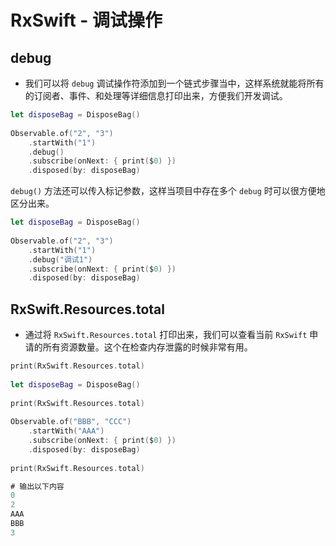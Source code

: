 # RxSwift - 调试操作



## debug

- 我们可以将 `debug` 调试操作符添加到一个链式步骤当中，这样系统就能将所有的订阅者、事件、和处理等详细信息打印出来，方便我们开发调试。

```swift
let disposeBag = DisposeBag()
 
Observable.of("2", "3")
    .startWith("1")
    .debug()
    .subscribe(onNext: { print($0) })
    .disposed(by: disposeBag)
```

`debug()` 方法还可以传入标记参数，这样当项目中存在多个 `debug` 时可以很方便地区分出来。

```swift
let disposeBag = DisposeBag()
 
Observable.of("2", "3")
    .startWith("1")
    .debug("调试1")
    .subscribe(onNext: { print($0) })
    .disposed(by: disposeBag)
```



## RxSwift.Resources.total

- 通过将 `RxSwift.Resources.total` 打印出来，我们可以查看当前 `RxSwift` 申请的所有资源数量。这个在检查内存泄露的时候非常有用。

```swift
print(RxSwift.Resources.total)
         
let disposeBag = DisposeBag()
 
print(RxSwift.Resources.total)
         
Observable.of("BBB", "CCC")
    .startWith("AAA")
    .subscribe(onNext: { print($0) })
    .disposed(by: disposeBag)
         
print(RxSwift.Resources.total)

# 输出以下内容
0
2
AAA
BBB
3
```